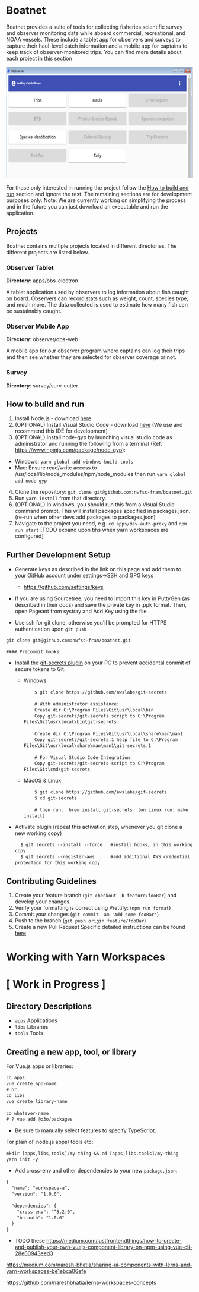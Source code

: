 # Boatnet

Boatnet provides a suite of tools for collecting fisheries scientific survey and observer monitoring data while aboard commercial, recreational, and NOAA vessels. These include a tablet app for observers and surveys to capture their haul-level catch information and a mobile app for captains to keep track of observer-monitored trips. You can find more details about each project in this [section](https://github.com/nwfsc-fram/boatnet#projects)

<p align="center">
  <img src="./img/FRAM_screenshot.PNG" alt="FRAM Screenshot"
       width="654" height="300">
</p>

For those only interested in running the project follow the [How to build and run](https://github.com/nwfsc-fram/boatnet#how-to-build-and-run) section and ignore the rest. The remaining sections are for development purposes only. Note: We are currently working on simplifying the process and in the future you can just download an executable and run the application.

## Projects

Boatnet contains multiple projects located in different directories. The different projects are listed below.

### Observer Tablet

**Directory**: apps/obs-electron

A tablet application used by observers to log information about fish caught on board. Observers can record stats such as weight, count, species type, and much more. The data collected is used to estimate how many fish can be sustainably caught.

### Observer Mobile App

**Directory**: observer/obs-web

A mobile app for our observer program where captains can log their trips and then see whether they are selected for observer coverage or not.

### Survey

**Directory**: survey/surv-cutter

## How to build and run

1. Install Node.js - download [here](https://nodejs.org/en/)
2. (OPTIONAL) Install Visual Studio Code - download [here](https://code.visualstudio.com/) (We use and recommend this IDE for development)
3. (OPTIONAL) Install node-gyp by launching visual studio code as administrator and running the following from a terminal (Ref: https://www.npmjs.com/package/node-gyp):

- Windows: `yarn global add windows-build-tools`
- Mac: Ensure read/write access to /usr/local/lib/node_modules/npm/node_modules then run `yarn global add node-gyp`

4. Clone the repository: `git clone git@github.com:nwfsc-fram/boatnet.git`
5. Run `yarn install` from that directory. 
6. (OPTIONAL) In windows, you should run this from a Visual Studio command prompt. This will install packages specified in packages.json. (re-run when other devs add packages to packages.json)
7. Navigate to the project you need, e.g. `cd apps/dev-auth-proxy` and `npm run start` [TODO expand upon tihs when yarn workspaces are configured]

## Further Development Setup

- Generate keys as described in the link on this page and add them to your GitHub account under settings->SSH and GPG keys

  - https://github.com/settings/keys

- If you are using Sourcetree, you need to import this key in PuttyGen (as described in their docs) and save the private key in .ppk format. Then, open Pageant from systray and Add Key using the file.
- Use ssh for git clone, otherwise you'll be prompted for HTTPS authentication upon `git push`

```
git clone git@github.com:nwfsc-fram/boatnet.git
```

    #### Precommit hooks

- Install the [git-secrets plugin](https://github.com/awslabs/git-secrets) on your PC to prevent accidental commit of secure tokens to Git.

  - Windows

            $ git clone https://github.com/awslabs/git-secrets

            # With administrator assistance:
            Create dir C:\Program Files\Git\usr\local\bin
            Copy git-secrets/git-secrets script to C:\Program Files\Git\usr\local\bin\git-secrets

            Create dir C:\Program Files\Git\usr\local\share\man\man1
            Copy git-secrets/git-secrets.1 help file to C:\Program Files\Git\usr\local\share\man\man1\git-secrets.1

            # For Visual Studio Code Integration
            Copy git-secrets/git-secrets script to C:\Program Files\Git\cmd\git-secrets

  - MacOS & Linux

            $ git clone https://github.com/awslabs/git-secrets
            $ cd git-secrets

            # then run:  brew install git-secrets  (on Linux run: make install)

- Activate plugin (repeat this activation step, whenever you git clone a new working copy)

        $ git secrets --install --force   #install hooks, in this working copy
        $ git secrets --register-aws      #add additional AWS credential protection for this working copy

## Contributing Guidelines

1. Create your feature branch (`git checkout -b feature/fooBar`) and develop your changes.
2. Verify your formatting is correct using Prettify: (`npm run format`)
3. Commit your changes (`git commit -am 'Add some fooBar'`)
4. Push to the branch (`git push origin feature/fooBar`)
5. Create a new Pull Request
   Specific detailed instructions can be found [here](./CONTRIBUTING.md)

# Working with Yarn Workspaces
# [ Work in Progress ]


## Directory Descriptions
* `apps` Applications
* `libs` Libraries
* `tools` Tools

## Creating a new app, tool, or library
For Vue.js apps or libraries:
```
cd apps
vue create app-name
# or,
cd libs
vue create library-name

cd whatever-name
# ? vue add @o3o/packages
```
* Be sure to manually select features to specify TypeScript.

For plain ol' node.js apps/ tools etc:
```
mkdir [apps,libs,tools]/my-thing && cd [apps,libs,tools]/my-thing
yarn init -y
```

* Add cross-env and other dependencies to your new `package.json`:
```
{
  "name": "workspace-a",
  "version": "1.0.0",

  "dependencies": {
    "cross-env": "^5.2.0",
    "bn-auth": "1.0.0"
  }
}
```

* TODO these
https://medium.com/justfrontendthings/how-to-create-and-publish-your-own-vuejs-component-library-on-npm-using-vue-cli-28e60943eed3

https://medium.com/naresh-bhatia/sharing-ui-components-with-lerna-and-yarn-workspaces-be1ebca06efe

https://github.com/nareshbhatia/lerna-workspaces-concepts
